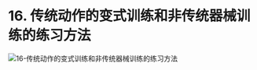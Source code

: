 # 16. 传统动作的变式训练和非传统器械训练的练习方法

![16-传统动作的变式训练和非传统器械训练的练习方法](https://fxpby.oss-cn-beijing.aliyuncs.com/blogImg/workout/cscs/16.%20%E4%BC%A0%E7%BB%9F%E5%8A%A8%E4%BD%9C%E7%9A%84%E5%8F%98%E5%BC%8F%E8%AE%AD%E7%BB%83%E5%92%8C%E9%9D%9E%E4%BC%A0%E7%BB%9F%E5%99%A8%E6%A2%B0%E8%AE%AD%E7%BB%83%E7%9A%84%E7%BB%83%E4%B9%A0%E6%96%B9%E6%B3%95.png)
